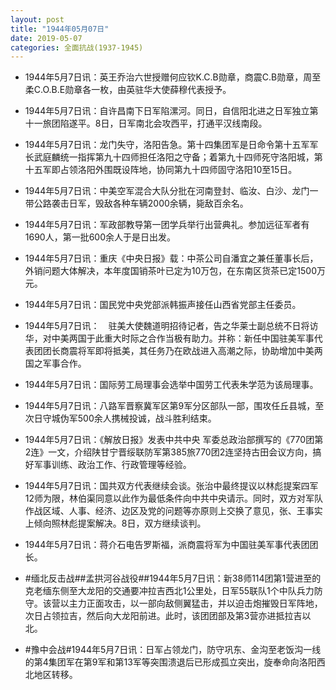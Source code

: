 ```yaml
---
layout: post
title: "1944年05月07日"
date: 2019-05-07
categories: 全面抗战(1937-1945)
---
```


<meta name="referrer" content="no-referrer" />

- 1944年5月7日讯：英王乔治六世授赠何应钦K.C.B勋章，商震C.B勋章，周至柔C.O.B.E勋章各一枚，由英驻华大使薛穆代表授予。 

- 1944年5月7日讯：自许昌南下日军陷漯河。同日，自信阳北进之日军独立第十一旅团陷遂平。8日，日军南北会攻西平，打通平汉线南段。 

- 1944年5月7日讯：龙门失守，洛阳告急。第十四集团军是日命令第十五军军长武庭麟统一指挥第九十四师担任洛阳之守备；着第九十四师死守洛阳城，第十五军即占领洛阳外围既设阵地，协同第九十四师固守洛阳10至15日。 

- 1944年5月7日讯：中美空军混合大队分批在河南登封、临汝、白沙、龙门一带公路袭击日军，毁敌各种车辆2000余辆，毙敌百余名。 

- 1944年5月7日讯：军政部教导第一团学兵举行出营典礼。参加远征军者有1690人，第一批600余人于是日出发。 

- 1944年5月7日讯：重庆《中央日报》载：中茶公司自潘宜之兼任董事长后，外销问题大体解决，本年度国销茶叶已定为10万包，在东南区货茶已定1500万元。 

- 1944年5月7日讯：国民党中央党部派韩振声接任山西省党部主任委员。 

- 1944年5月7日讯：　驻美大使魏道明招待记者，告之华莱士副总统不日将访华，对中美两国于此重大时际之合作当极有助力。并称：新任中国驻美军事代表团团长商震将军即将抵美，其任务乃在欧战进入高潮之际，协助增加中美两国之军事合作。 

- 1944年5月7日讯：国际劳工局理事会选举中国劳工代表朱学范为该局理事。 

- 1944年5月7日讯：八路军晋察冀军区第9军分区部队一部，围攻任丘县城，至次日守城伪军500余人携械投诚，战斗胜利结束。 

- 1944年5月7日讯：《解放日报》发表中共中央 军委总政治部撰写的《770团第2连》一文，介绍陕甘宁晋绥联防军第385旅770团2连坚持古田会议方向，搞好军事训练、政治工作、行政管理等经验。 

- 1944年5月7日讯：国共双方代表继续会谈。张治中最终提议以林彪提案四军12师为限，林伯渠同意以此作为最低条件向中共中央请示。同时，双方对军队作战区域、人事、经济、边区及党的问题等亦原则上交换了意见，张、王事实上倾向照林彪提案解决。8日，双方继续谈判。 

- 1944年5月7日讯：蒋介石电告罗斯福，派商震将军为中国驻美军事代表团团长。 

- #缅北反击战##孟拱河谷战役##1944年5月7日讯：新38师114团第1营进至的克老缅东侧至大龙阳的交通要冲拉吉西北1公里处，日军55联队1个中队兵力防守。该营以主力正面攻击，以一部向敌侧翼猛击，并以迫击炮摧毁日军阵地，次日占领拉吉，然后向大龙阳前进。此时，该团团部及第3营亦进抵拉吉以北。 

- #豫中会战#1944年5月7日讯：日军占领龙门，防守巩东、金沟至老饭沟一线的第4集团军在第9军和第13军等突围溃退后已形成孤立突出，旋奉命向洛阳西北地区转移。 

